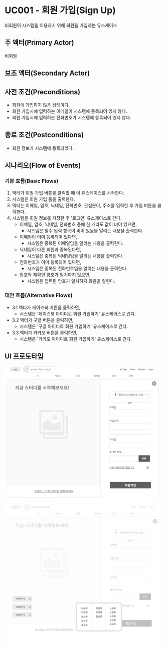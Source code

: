 # UC001 - 회원 가입(Sign Up)
비회원이 시스템을 이용하기 위해 회원을 가입하는 유스케이스

## 주 액터(Primary Actor)
비회원

## 보조 액터(Secondary Actor)

## 사전 조건(Preconditions)
- 회원에 가입하지 않은 상태이다.
- 회원 가입시에 입력하는 이메일이 시스템에 등록되어 있지 않다.
- 회원 가입시에 입력하는 전화번호가 시스템에 등록되어 있지 않다.

## 종료 조건(Postconditions)
- 회원 정보가 시스템에 등록되었다.

## 시나리오(Flow of Events)

### 기본 흐름(Basic Flows)

1. 액터가 회원 가입 버튼을 클릭할 때 이 유스케이스를 시작한다.
2. 시스템은 회원 가입 폼을 출력한다.
3. 액터는 이메일, 암호, 닉네임, 전화번호, 관심분야, 주소를 입력한 후 가입 버튼을 클릭한다.
4. 시스템은 회원 정보를 저장한 후 '로그인' 유스케이스로 간다.
    - 이메일, 암호, 닉네임, 전화번호 중에 한 개라도 값이 비어 있으면,
        - 시스템은 필수 입력 항목이 비어 있음을 알리는 내용을 출력한다.
    - 이메일이 이미 등록되어 있다면,
        - 시스템은 중복된 이메일임을 알리는 내용을 출력한다.
    - 닉네임이 다른 회원과 중복된다면,
        - 시스템은 중복된 닉네임임을 알리는 내용을 출력한다.
    - 전화번호가 이미 등록되어 있다면,
        - 시스템은 중복된 전화번호임을 알리는 내용을 출력한다.
    - 암호와 재확인 암호가 일치하지 않으면,
        - 시스템은 입력된 암호가 일치하지 않음을 알린다.

### 대안 흐름(Alternative Flows)

- 3.1 액터가 페이스북 버튼을 클릭하면,
    - 시스템은 '페이스북 아이디로 회원 가입하기' 유스케이스로 간다.
- 3.2 액터가 구글 버튼을 클릭하면,
    - 시스템은 '구글 아이디로 회원 가입하기' 유스케이스로 간다.
- 3.3 액터가 카카오 버튼을 클릭하면,
    - 시스템은 '카카오 아이디로 회원 가입하기' 유스케이스로 간다.


## UI 프로토타입
![회원가입](./images/회원가입.png)
![회원가입](./images/회원가입2.png)